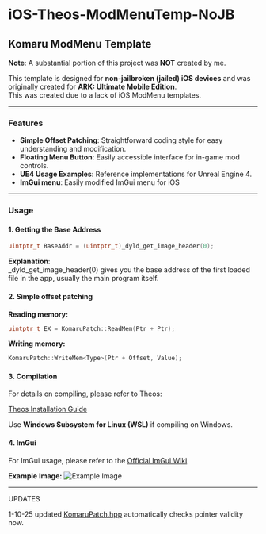 # iOS-Theos-ModMenuTemp-NoJB

## Komaru ModMenu Template
**Note**: A substantial portion of this project was **NOT** created by me.

This template is designed for **non-jailbroken (jailed) iOS devices** and was originally created for **ARK: Ultimate Mobile Edition**.  
This was created due to a lack of iOS ModMenu templates.

---

### Features
- **Simple Offset Patching**: Straightforward coding style for easy understanding and modification.
- **Floating Menu Button**: Easily accessible interface for in-game mod controls.
- **UE4 Usage Examples**: Reference implementations for Unreal Engine 4.
- **ImGui menu**: Easily modified ImGui menu for iOS

---

### Usage

#### 1. Getting the Base Address

```cpp
uintptr_t BaseAddr = (uintptr_t)_dyld_get_image_header(0);
```

**Explanation**:  
_dyld_get_image_header(0) gives you the base address of the first loaded file in the app, usually the main program itself.

#### 2. Simple offset patching

**Reading memory:**  

```cpp
uintptr_t EX = KomaruPatch::ReadMem(Ptr + Ptr);
```

**Writing memory:**  

```cpp
KomaruPatch::WriteMem<Type>(Ptr + Offset, Value);
``` 

#### 3. Compilation
For details on compiling, please refer to Theos:

[Theos Installation Guide](https://theos.dev/docs/installation)  

Use **Windows Subsystem for Linux (WSL)** if compiling on Windows.

#### 4. ImGui
For ImGui usage, please refer to the
[Official ImGui Wiki](https://github.com/ocornut/imgui/wiki)


**Example Image:** 
![Example Image](https://github.com/VenerableCode/iOS-Theos-ModMenuTemp-NoJB/blob/main/FovChanger.png)  

  ---  
  UPDATES  

  1-10-25
  updated [KomaruPatch.hpp](https://github.com/VenerableCode/iOS-Theos-ModMenuTemp-NoJB/blob/main/TheosMMTempKomaru/utils/KPatch.hpp)
  automatically checks pointer validity now.  
